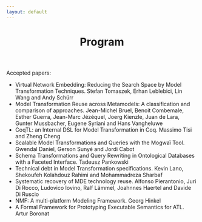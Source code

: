 ```yaml
---
layout: default
---
```


<header class="entry-header">		
   <h1 class="entry-title">Program</h1>
</header><!-- .entry-header -->

<div class="entry-content">

Accepted papers:

<ul>
  <li>
Virtual Network Embedding: Reducing the Search Space by Model Transformation Techniques. Stefan Tomaszek, Erhan Leblebici, Lin Wang and Andy Schürr
</li>
<li>
Model Transformation Reuse across Metamodels: A classification and comparison of approaches.
Jean-Michel Bruel, Benoit Combemale, Esther Guerra, Jean-Marc Jézéquel, Joerg Kienzle, Juan de Lara, Gunter Mussbacher, Eugene Syriani and Hans Vangheluwe
</li>
<li>
CoqTL: an Internal DSL for Model Transformation in Coq.
Massimo Tisi and Zheng Cheng
</li>
<li>
Scalable Model Transformations and Queries with the Mogwaï Tool.
Gwendal Daniel, Gerson Sunyé and Jordi Cabot
</li>
<li>
Schema Transformations and Query Rewriting in Ontological Databases with a Faceted Interface.
Tadeusz Pankowski
</li>
<li>
Technical debt in Model Transformation specifications.
Kevin Lano, Shekoufeh Kolahdouz Rahimi and Mohammadreza Sharbaf
</li>
<li>
Systematic recovery of MDE technology reuse.
Alfonso Pierantonio, Juri Di Rocco, Ludovico Iovino, Ralf Lämmel, Joahnnes Haertel and Davide Di Ruscio
</li>
<li>
NMF: A multi-platform Modeling Framework.
Georg Hinkel
</li>
<li>
A Formal Framework for Prototyping Executable Semantics for ATL.
Artur Boronat
</li>
    
<ul>

<!--
</div>
-->
